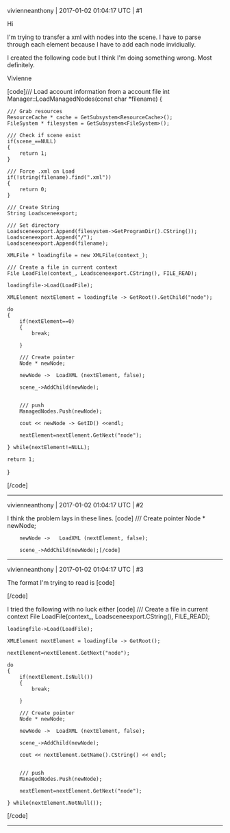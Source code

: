 vivienneanthony | 2017-01-02 01:04:17 UTC | #1

Hi

I'm trying to transfer a xml with nodes into the scene. I have to parse through each element because I have to add each node invidiually.

I created the following code but I think I'm doing something wrong. Most definitely.

Vivienne

[code]/// Load account information from a account file
int Manager::LoadManagedNodes(const char *filename)
{

    /// Grab resources
    ResourceCache * cache = GetSubsystem<ResourceCache>();
    FileSystem * filesystem = GetSubsystem<FileSystem>();

    /// Check if scene exist
    if(scene_==NULL)
    {
        return 1;
    }

    /// Force .xml on Load
    if(!string(filename).find(".xml"))
    {
        return 0;
    }

    /// Create String
    String Loadsceneexport;

    /// Set directory
    Loadsceneexport.Append(filesystem->GetProgramDir().CString());
    Loadsceneexport.Append("/");
    Loadsceneexport.Append(filename);

    XMLFile * loadingfile = new XMLFile(context_);

    /// Create a file in current context
    File LoadFile(context_, Loadsceneexport.CString(), FILE_READ);

    loadingfile->Load(LoadFile);

    XMLElement nextElement = loadingfile -> GetRoot().GetChild("node");

    do
    {
        if(nextElement==0)
        {
            break;

        }

        /// Create pointer
        Node * newNode;

        newNode ->	LoadXML (nextElement, false);

        scene_->AddChild(newNode);


        /// push
        ManagedNodes.Push(newNode);

        cout << newNode -> GetID() <<endl;

        nextElement=nextElement.GetNext("node");

    } while(nextElement!=NULL);

    return 1;
}

[/code]

-------------------------

vivienneanthony | 2017-01-02 01:04:17 UTC | #2

I think the problem lays in these lines.
[code]
 /// Create pointer
        Node * newNode;

        newNode ->   LoadXML (nextElement, false);

        scene_->AddChild(newNode);[/code]

-------------------------

vivienneanthony | 2017-01-02 01:04:17 UTC | #3

The format I'm trying to read is
[code]
<?xml version="1.0"?>
<node id="211">
	<attribute name="Is Enabled" value="true" />
	<attribute name="Name" value="oddbox" />
	<attribute name="Position" value="0 0 0" />
	<attribute name="Rotation" value="1 0 0 0" />
	<attribute name="Scale" value="1 1 1" />
	<attribute name="Variables" />
	<component type="StaticModel" id="431">
		<attribute name="Model" value="Model;Models/oddbox.mdl" />
		<attribute name="Material" value="Material;Materials/oddbox.xml" />
	</component>
	<component type="GameObject" id="432" />
</node>
[/code]

I tried the following with no luck either
[code]
/// Create a file in current context
    File LoadFile(context_, Loadsceneexport.CString(), FILE_READ);

    loadingfile->Load(LoadFile);

    XMLElement nextElement = loadingfile -> GetRoot();

    nextElement=nextElement.GetNext("node");

    do
    {
        if(nextElement.IsNull())
        {
            break;

        }

        /// Create pointer
        Node * newNode;

        newNode ->	LoadXML (nextElement, false);

        scene_->AddChild(newNode);

        cout << nextElement.GetName().CString() << endl;


        /// push
        ManagedNodes.Push(newNode);

        nextElement=nextElement.GetNext("node");

    } while(nextElement.NotNull());
[/code]

-------------------------

